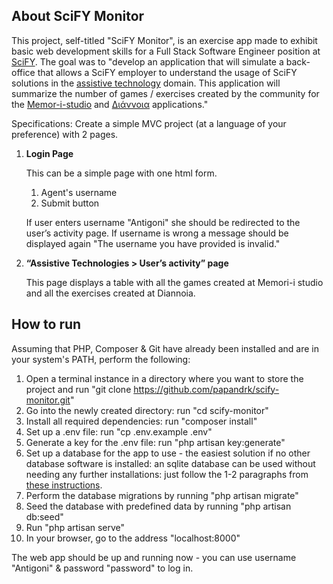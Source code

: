 ## About SciFY Monitor

This project, self-titled "SciFY Monitor", is an exercise app made to exhibit basic web development skills for a Full Stack Software Engineer position at [SciFY](https://scify.org/en/). The goal was to "develop an application that will simulate a back-office that allows a SciFY employer to understand the usage of SciFY solutions in the [assistive technology](https://scify.org/en/impact_areas/assistive-technologies-en/) domain. This application will summarize the number of games / exercises created by the community for the [Memor-i-studio](https://scify.org/project/memor-i-studio/) and [Διάννοια](https://scify.org/project/διάνοια/) applications."

Specifications:
Create a simple MVC project (at a language of your preference) with 2 pages.

1. **Login Page**

    This can be a simple page with one html form.

    1. Agent's username
    2. Submit button

    If user enters username "Antigoni" she should be redirected to the user’s activity page. If username is wrong a message should be displayed again "The username you have provided is invalid."

2. **“Assistive Technologies > User’s activity” page**

    This page displays a table with all the games created at Memori-i studio and all the exercises created at Diannoia.

## How to run

Assuming that PHP, Composer & Git have already been installed and are in your system's PATH, perform the following:

1. Open a terminal instance in a directory where you want to store the project and run "git clone https://github.com/papandrk/scify-monitor.git"
2. Go into the newly created directory: run "cd scify-monitor"
3. Install all required dependencies: run "composer install"
4. Set up a .env file: run "cp .env.example .env"
5. Generate a key for the .env file: run "php artisan key:generate"
6. Set up a database for the app to use - the easiest solution if no other database software is installed: an sqlite database can be used without needing any further installations: just follow the 1-2 paragraphs from [these instructions](https://laravel.com/docs/10.x/database#sqlite-configuration).
7. Perform the database migrations by running "php artisan migrate"
8. Seed the database with predefined data by running "php artisan db:seed"
9. Run "php artisan serve"
10. In your browser, go to the address "localhost:8000"

The web app should be up and running now - you can use username "Antigoni" & password "password" to log in.
